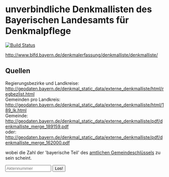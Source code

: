 # unverbindliche Denkmallisten des Bayerischen Landesamts für Denkmalpflege

[![Build Status](https://travis-ci.org/mro/Denkmaeler.svg?branch=master)](https://travis-ci.org/mro/Denkmaeler)

http://www.blfd.bayern.de/denkmalerfassung/denkmalliste/denkmalliste/

## Quellen

Regierungsbezirke und Landkreise: http://geodaten.bayern.de/denkmal_static_data/externe_denkmalliste/html/regbezlist.html  
Gemeinden pro Landkreis: http://geodaten.bayern.de/denkmal_static_data/externe_denkmalliste/html/189_lk.html  
Gemeinde: http://geodaten.bayern.de/denkmal_static_data/externe_denkmalliste/pdf/denkmalliste_merge_189159.pdf  
oder: http://geodaten.bayern.de/denkmal_static_data/externe_denkmalliste/pdf/denkmalliste_merge_162000.pdf

wobei die Zahl der 'bayerische Teil' des
[amtlichen Gemeindeschlüssels](https://de.wikipedia.org/wiki/Amtlicher_Gemeindeschl%C3%BCssel)
zu sein scheint.

<form action="http://linkeddata.mro.name/open/country/DE/AGS/09/search" method="GET">
  <input id="aktennummer" name="aktennummer" type="search" size="15" placeholder="Aktennummer"/>
  <input type="submit" value="Los!"/>
</form>
